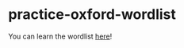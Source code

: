 # practice-oxford-wordlist
You can learn the wordlist [here](https://tomatod.github.io/practice-oxford-wordlist/)!
